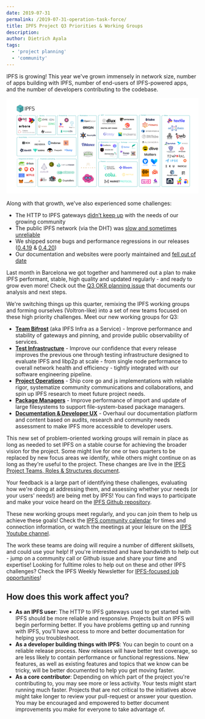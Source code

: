 ```yaml
---
date: 2019-07-31
permalink: /2019-07-31-operation-task-force/
title: IPFS Project Q3 Priorities & Working Groups
description:
author: Dietrich Ayala
tags:
  - 'project planning'
  - 'community'
---
```


IPFS is growing! This year we've grown immensely in network size, number of apps building with IPFS, number of end-users of IPFS-powered apps, and the number of developers contributing to the codebase.

![ecosystem diagram edited](../assets/ecosystem-diagram.png)

Along with that growth, we've also experienced some challenges:

- The HTTP to IPFS gateways [didn’t keep up](https://github.com/ipfs/go-ipfs/issues/6385) with the needs of our growing community
- The public IPFS network (via the DHT) was [slow and sometimes unreliable](https://github.com/ipfs/go-ipfs/issues/6383)
- We shipped some bugs and performance regressions in our releases ([0.4.19](https://github.com/ipfs/go-ipfs/releases/tag/v0.4.20) & [0.4.20](https://github.com/ipfs/go-ipfs/releases/tag/v0.4.21))
- Our documentation and websites were poorly maintained and [fell out of date](https://github.com/ipfs/docs/#ipfs-docs-q3-2019-update)

Last month in Barcelona we got together and hammered out a plan to make IPFS performant, stable, high quality and updated regularly - and ready to grow even more! Check out the [Q3 OKR planning issue](https://github.com/ipfs/team-mgmt/issues/995) that documents our analysis and next steps.

We're switching things up this quarter, remixing the IPFS working groups and forming ourselves (Voltron-like) into a set of new teams focused on these high priority challenges. Meet our new working groups for Q3:

- **[Team Bifrost](https://docs.google.com/spreadsheets/d/1AiNUL7vK5Jp8aa839UaMaI_AlBU5r6Bor-A40179I2A/edit#gid=1439867466)** (aka IPFS Infra as a Service) - Improve performance and stability of gateways and pinning, and provide public observability of services.
- **[Test Infrastructure](https://docs.google.com/spreadsheets/d/1AiNUL7vK5Jp8aa839UaMaI_AlBU5r6Bor-A40179I2A/edit#gid=96566767)** - Improve our confidence that every release improves the previous one through testing infrastructure designed to evaluate IPFS and libp2p at scale - from single node performance to overall network health and efficiency - tightly integrated with our software engineering pipeline.
- **[Project Operations](https://github.com/ipfs/project-operations)** - Ship core go and js implementations with reliable rigor, systematize community communications and collaborations, and spin up IPFS research to meet future project needs.
- **[Package Managers](https://github.com/ipfs/package-managers)** - Improve performance of import and update of large filesystems to support file-system-based package managers.
- **[Documentation & Developer UX](https://github.com/ipfs/docs#ipfs-docs-q3-2019-update)** - Overhaul our documentation platform and content based on audits, research and community needs assessment to make IPFS more accessible to developer users.

This new set of problem-oriented working groups will remain in place as long as needed to set IPFS on a stable course for achieving the broader vision for the project. Some might live for one or two quarters to be replaced by new focus areas we identify, while others might continue on as long as they're useful to the project. These changes are live in the [IPFS Project Teams, Roles & Structures document](https://github.com/ipfs/team-mgmt/blob/master/TEAMS_ROLES_STRUCTURES.md).

Your feedback is a large part of identifying these challenges, evaluating how we're doing at addressing them, and assessing whether your needs (or your users' needs!) are being met by IPFS! You can find ways to participate and make your voice heard on the [IPFS Github repository](https://github.com/ipfs/ipfs#project-and-community).

These new working groups meet regularly, and you can join them to help us achieve these goals! Check the [IPFS community calendar](https://github.com/ipfs/community/blob/master/README.md#calendar) for times and connection information, or watch the meetings at your leisure on the [IPFS Youtube channel](https://www.youtube.com/channel/UCdjsUXJ3QawK4O5L1kqqsew).

The work these teams are doing will require a number of different skillsets, and could use your help! If you're interested and have bandwidth to help out - jump on a community call or Github issue and share your time and expertise! Looking for fulltime roles to help out on these and other IPFS challenges? Check the IPFS Weekly Newsletter for [IPFS-focused job opportunities](https://blog.ipfs.io/weekly-51/#open-positions-working-on-ipfs)!

## How does this work affect you?

- **As an IPFS user**: The HTTP to IPFS gateways used to get started with IPFS should be more reliable and responsive. Projects built on IPFS will begin performing better. If you have problems getting up and running with IPFS, you'll have access to more and better documentation for helping you troubleshoot.
- **As a developer building things with IPFS**: You can begin to count on a reliable release process. New releases will have better test coverage, so are less likely to contain performance or functional regressions. New features, as well as existing features and topics that we know can be tricky, will be better documented to help you get moving faster.
- **As a core contributor**: Depending on which part of the project you're contributing to, you may see more or less activity. Your tests might start running much faster. Projects that are not critical to the initiatives above might take longer to review your pull-request or answer your question. You may be encouraged and empowered to better document improvements you make for everyone to take advantage of.
